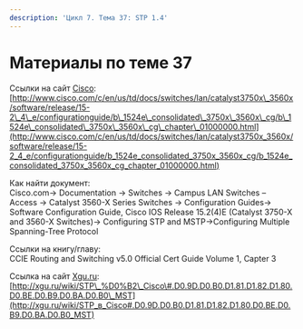 ```yaml
---
description: 'Цикл 7. Тема 37: STP 1.4'
---
```


# Материалы по теме 37

Ссылки на сайт [Cisco](http://www.cisco.com/):  
[http://www.cisco.com/c/en/us/td/docs/switches/lan/catalyst3750x\_3560x/software/release/15-2\_4\_e/configurationguide/b\_1524e\_consolidated\_3750x\_3560x\_cg/b\_1524e\_consolidated\_3750x\_3560x\_cg\_chapter\_01000000.html](http://www.cisco.com/c/en/us/td/docs/switches/lan/catalyst3750x_3560x/software/release/15-2_4_e/configurationguide/b_1524e_consolidated_3750x_3560x_cg/b_1524e_consolidated_3750x_3560x_cg_chapter_01000000.html)

Как найти документ:  
Cisco.com→ Documentation → Switches → Campus LAN Switches – Access → Catalyst 3560-X Series Switches → Configuration Guides→ Software Configuration Guide, Cisco IOS Release 15.2\(4\)E \(Catalyst 3750-X and 3560-X Switches\)→ Configuring STP and MSTP→Configuring Multiple Spanning-Tree Protocol

Ссылки на книгу/главу:  
CCIE Routing and Switching v5.0 Official Cert Guide Volume 1, Capter 3

Ссылка на сайт [Xgu.ru](http://www.xgu.ru/):  
[http://xgu.ru/wiki/STP\_%D0%B2\_Cisco\#.D0.9D.D0.B0.D1.81.D1.82.D1.80.D0.BE.D0.B9.D0.BA.D0.B0\_MST](http://xgu.ru/wiki/STP_в_Cisco#.D0.9D.D0.B0.D1.81.D1.82.D1.80.D0.BE.D0.B9.D0.BA.D0.B0_MST)

